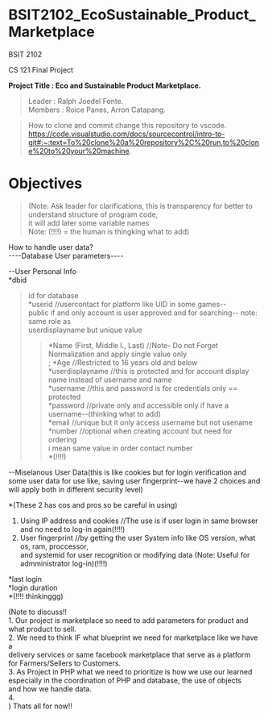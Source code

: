 ﻿# BSIT2102_EcoSustainable_Product_Marketplace
BSIT 2102<br>

CS 121 Final Project <br>

**Project Title : Eco and Sustainable Product Marketplace.**<br>
> Leader : Ralph Joedel Fonte.<br>
> Members :  Roice Panes, Arron Catapang.<br>


> How to clone and commit change this repository to vscode.<br>
https://code.visualstudio.com/docs/sourcecontrol/intro-to-git#:~:text=To%20clone%20a%20repository%2C%20run,to%20clone%20to%20your%20machine.


# Objectives

> (Note: Ask leader for clarifications, this is transparency for better to understand structure of program code,<br>
>it will add later some variable names<br> 
>Note: (!!!!) = the human is thingking what to add)<br> 

How to handle user data?<br>
----Database User parameters----<br>

--User Personal Info<br>
*dbid<br>
 > id for database<br>
*userid                             //usercontact for platform like UID in some games--<br> 
public if and only account is user approved and for searching-- note: same role as 
<br>userdisplayname but unique value<br>
>>*Name (First, Middle I., Last)      //Note- Do not Forget Normalization and apply single value only<br>;
*Age                                //Restricted to 16 years old and below<br>
*userdisplayname                    //this is protected and for account display name instead of username and name<br>
*username                           //this and password is for credentials only == protected <br>
*password                           //private only and accessible only if have a username--(thinking what to add)<br>
*email                              //unique but it only access username but not usename<br>
*number                             //optional when creating account but need for ordering 
                                    <br>i mean same value in order contact number<br>
*(!!!!)

--Miselanous User Data(this is like cookies but for login verification and some user data for use like, saving user fingerprint--we have 2 choices and will apply both in different security level)<br> 

*(These 2 has cos and pros so be careful in using)<br> 
1. Using IP address and cookies //The use is if user login in same browser and no need to log-in again(!!!!)<br> 
2. User fingerprint //by getting the user System info like OS version, what os, ram, proccessor, <br> and systemid for user recognition or modifying data (Note: Useful for admministrator log-in)(!!!!)<br> 

*last login<br> 
*login duration<br> 
*(!!!! thinkinggg)<br> 

(Note to discuss!!<br> 
    1. Our project is marketplace so need to add parameters for product and what product to sell.<br>
    2. We need to think IF what blueprint we need for marketplace like we have a<br> delivery services or same facebook marketplace that serve as a platform<br> for Farmers/Sellers to Customers.<br>
    3. As Project in PHP what we need to prioritize is how we use our learned <br>especially in the coordination of PHP and database, the use of objects <br>and how we handle data.<br>
    4.  
    )
Thats all for now!!
